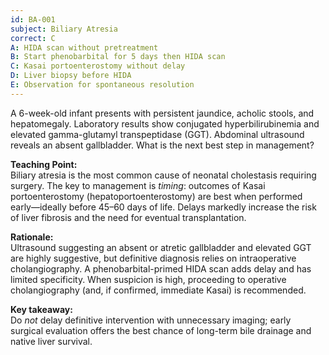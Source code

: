 ```yaml
---
id: BA-001
subject: Biliary Atresia
correct: C
A: HIDA scan without pretreatment
B: Start phenobarbital for 5 days then HIDA scan
C: Kasai portoenterostomy without delay
D: Liver biopsy before HIDA
E: Observation for spontaneous resolution
---
```


A 6-week-old infant presents with persistent jaundice, acholic stools, and hepatomegaly. Laboratory results show conjugated hyperbilirubinemia and elevated gamma-glutamyl transpeptidase (GGT). Abdominal ultrasound reveals an absent gallbladder. What is the next best step in management?

<!-- EXPLANATION -->

**Teaching Point:**  
Biliary atresia is the most common cause of neonatal cholestasis requiring surgery. The key to management is *timing*: outcomes of Kasai portoenterostomy (hepatoportoenterostomy) are best when performed early—ideally before 45–60 days of life. Delays markedly increase the risk of liver fibrosis and the need for eventual transplantation.

**Rationale:**  
Ultrasound suggesting an absent or atretic gallbladder and elevated GGT are highly suggestive, but definitive diagnosis relies on intraoperative cholangiography. A phenobarbital-primed HIDA scan adds delay and has limited specificity. When suspicion is high, proceeding to operative cholangiography (and, if confirmed, immediate Kasai) is recommended.

**Key takeaway:**  
Do *not* delay definitive intervention with unnecessary imaging; early surgical evaluation offers the best chance of long-term bile drainage and native liver survival.
